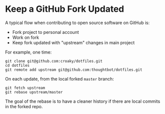 # Keep a GitHub Fork Updated

A typical flow when contributing to open source software on GitHub is:

* Fork project to personal account
* Work on fork
* Keep fork updated with "upstream" changes in main project

For example, one time:

```
git clone git@github.com:croaky/dotfiles.git
cd dotfiles
git remote add upstream git@github.com:thoughtbot/dotfiles.git
```

On each update, from the local forked `master` branch:

```
git fetch upstream
git rebase upstream/master
```

The goal of the rebase is to have a cleaner history
if there are local commits in the forked repo.
